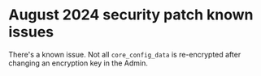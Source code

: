 # August 2024 security patch known issues

There's a known issue. Not all `core_config_data` is re-encrypted after changing an encryption key in the Admin.
